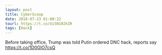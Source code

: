 ```yaml
---
layout: post
title: CyberScoop
date: 2018-07-23 01:00:22
tourl: https://t.co/UiSN102kIR
tags: [Hack]
---
```

Before taking office, Trump was told Putin ordered DNC hack, reports say https://t.co/1D0GIO7csQ